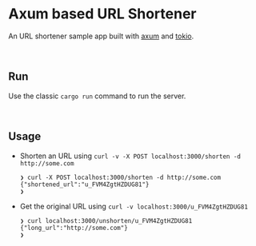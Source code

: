 # Axum based URL Shortener

An URL shortener sample app built with [axum](https://github.com/tokio-rs/axum) and [tokio](https://github.com/tokio-rs/tokio).

<br/>

## Run

Use the classic `cargo run` command to run the server.

<br/>

## Usage

-   Shorten an URL using `curl -v -X POST localhost:3000/shorten -d http://some.com`
    ```shell
    ❯ curl -X POST localhost:3000/shorten -d http://some.com
    {"shortened_url":"u_FVM4ZgtHZDUG81"}
    ❯
    ```
-   Get the original URL using `curl -v localhost:3000/u_FVM4ZgtHZDUG81`
    ```shell
    ❯ curl localhost:3000/unshorten/u_FVM4ZgtHZDUG81
    {"long_url":"http://some.com"}
    ❯
    ```
